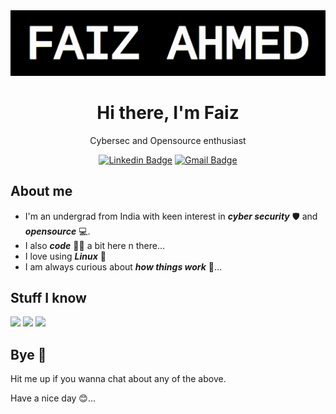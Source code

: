 <div align="center">
  <img src="/text-anim.gif">
  <h1>Hi there, I'm Faiz</h1>
  <p>Cybersec and Opensource enthusiast</p>
  <a href="https://www.linkedin.com/in/faiz-/"><img src="https://img.shields.io/badge/-Faiz%20Ahmed-blue?style=flat-square&logo=Linkedin&logoColor=white&link=https://www.linkedin.com/in/faiz-/" alt="Linkedin Badge"></a>
  <a href="mailto:faiz@ahmed.slmail.me"><img src="https://img.shields.io/badge/-faiz@ahmed.slmail.me-d14836?style=flat-square&logo=Gmail&logoColor=white&link=mailto:faiz@ahmed.slmail.me" alt="Gmail Badge"></a>
</div>

<h2>About me </h2>

- I'm an undergrad from India with keen interest in **_cyber security_** 🛡️ and **_opensource_** 💻️.
- I also **_code_** 👨‍💻 a bit here n there...
- I love using **_Linux_** 🐧
- I am always curious about **_how things work_** 🔎...


<h2>Stuff I know</h2></summary>
<img src="https://skillicons.dev/icons?i=py,c,rust,html,css,js" />
<img src="https://skillicons.dev/icons?i=bash,mysql,git,regex" />
<img src="https://skillicons.dev/icons?i=aws,linux" />

<h2>Bye 👋</h2>
Hit me up if you wanna chat about any of the above.

Have a nice day 😊...

